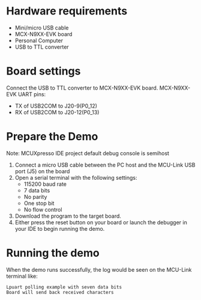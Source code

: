 Hardware requirements
=====================
- Mini/micro USB cable
- MCX-N9XX-EVK board
- Personal Computer
- USB to TTL converter

Board settings
============
Connect the USB to TTL converter to MCX-N9XX-EVK board.
MCX-N9XX-EVK UART pins:
- TX of USB2COM to J20-9(P0_12)
- RX of USB2COM to J20-12(P0_13)

Prepare the Demo
===============
Note: MCUXpresso IDE project default debug console is semihost
1. Connect a micro USB cable between the PC host and the MCU-Link USB port (J5) on the board
2.  Open a serial terminal with the following settings:
    - 115200 baud rate
    - 7 data bits
    - No parity
    - One stop bit
    - No flow control
3. Download the program to the target board.
4. Either press the reset button on your board or launch the debugger in your IDE to begin running the demo.

Running the demo
================
When the demo runs successfully, the log would be seen on the MCU-Link terminal like:
~~~~~~~~~~~~~~~~~~~~~~~~~~~~~~~~~~~~~~~~~
Lpuart polling example with seven data bits
Board will send back received characters
~~~~~~~~~~~~~~~~~~~~~~~~~~~~~~~~~~~~~~~~~